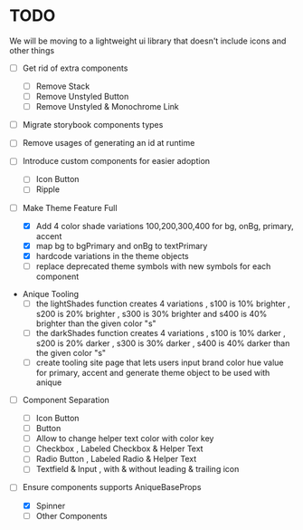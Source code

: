 # TODO

We will be moving to a lightweight ui library that doesn't include icons and other things

- [ ] Get rid of extra components
    - [ ] Remove Stack
    - [ ] Remove Unstyled Button
    - [ ] Remove Unstyled & Monochrome Link

- [ ] Migrate storybook components types

- [ ] Remove usages of generating an id at runtime
- [ ] Introduce custom components for easier adoption

    - [ ] Icon Button
    - [ ] Ripple

- [ ] Make Theme Feature Full
    - [x] Add 4 color shade variations 100,200,300,400 for bg, onBg, primary, accent
    - [x] map bg to bgPrimary and onBg to textPrimary
    - [x] hardcode variations in the theme objects
    - [ ] replace deprecated theme symbols with new symbols for each component

- Anique Tooling
  - [ ] the lightShades function creates 4 variations , s100 is 10% brighter , s200 is 20% brighter , s300 is 30% brighter and s400 is 40% brighter than the given color "s"
  - [ ] the darkShades function creates 4 variations , s100 is 10% darker , s200 is 20% darker , s300 is 30% darker , s400 is 40% darker than the given color "s"
  - [ ] create tooling site page that lets users input brand color hue value for primary, accent and generate theme object to be used with anique

- [ ] Component Separation

    - [ ] Icon Button
    - [ ] Button
    - [ ] Allow to change helper text color with color key
    - [ ] Checkbox , Labeled Checkbox & Helper Text
    - [ ] Radio Button , Labeled Radio & Helper Text
    - [ ] Textfield & Input , with & without leading & trailing icon

- [ ] Ensure components supports AniqueBaseProps

    - [x] Spinner
    - [ ] Other Components